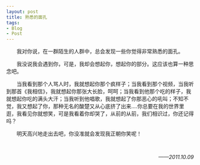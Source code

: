 ```yaml
---
layout: post
title: 熟悉的面孔
tags:
- Blog
- Post
---
```


<p style="text-indent:2em;">
我对你说，在一群陌生的人群中，总会发现一些你觉得非常熟悉的面孔。
</p>
<p style="text-indent:2em;">
我没说我会遇到你，可是，我却会想起你，想起你的部分。这应该也算一种思念吧。
</p>
<p style="text-indent:2em;">
当我看到那个人骂人时，我就想起你那个疯样子；当我看到那个视频，当我听到那首《我相信》，我就想起你那张大长脸，呵呵；当我看到他那个吃的样子，我就想起你吃的满头大汗；当我听到他唱歌，我就想起了你那恶心的吼叫；不知不觉，我又想起了你，那种无名的酸楚又从心底挤了出来....你总要在我的世界里逛，我看见你就想笑，可是我看着你却哭了，从前的从前，我们相识过，你还记得吗？
</p>
<p style="text-indent:2em;">
明天高兴地走出去吧，你没准就会发现我正朝你笑呢！
</p>
<br />
<p align="right">
<em>
——2011.10.09
</em>
</p>
